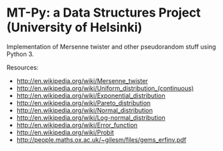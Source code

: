 MT-Py: a Data Structures Project (University of Helsinki)
=========================================================

Implementation of Mersenne twister and other pseudorandom stuff using Python 3.

Resources:

+ http://en.wikipedia.org/wiki/Mersenne_twister
+ http://en.wikipedia.org/wiki/Uniform_distribution_(continuous)
+ http://en.wikipedia.org/wiki/Exponential_distribution
+ http://en.wikipedia.org/wiki/Pareto_distribution
+ http://en.wikipedia.org/wiki/Normal_distribution
+ http://en.wikipedia.org/wiki/Log-normal_distribution
+ http://en.wikipedia.org/wiki/Error_function
+ http://en.wikipedia.org/wiki/Probit
+ http://people.maths.ox.ac.uk/~gilesm/files/gems_erfinv.pdf

